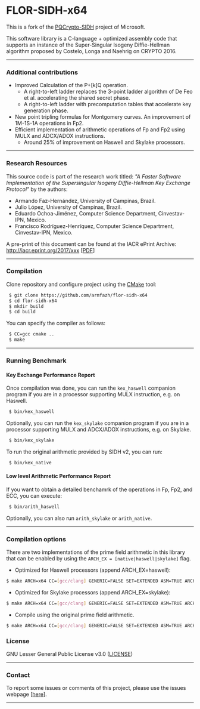 # FLOR-SIDH-x64

This is a fork of the [PQCrypto-SIDH](https://github.com/Microsoft/PQCrypto-SIDH) project of Microsoft.

This software library is a C-language + optimized assembly code that supports an instance of the Super-Singular Isogeny Diffie-Hellman algorithm proposed by Costelo, Longa and Naehrig on CRYPTO 2016.


----

### Additional contributions
 * Improved Calculation of the P+[k]Q operation. 
    * A right-to-left ladder replaces the 3-point ladder algorithm of De Feo et al. accelerating the shared secret phase.
    * A right-to-left ladder with precomputation tables that accelerate key generation phase.
 * New point tripling formulas for Montgomery curves. An improvement of 1M-1S-1A operations in Fp2. 
 * Efficient implementation of arithmetic operations of Fp and Fp2 using MULX and ADCX/ADOX instructions.
    * Around 25% of improvement on Haswell and Skylake processors. 

---

### Research Resources

This source code is part of the research work titled: 
*"A Faster Software Implementation of the Supersingular Isogeny Diffie-Hellman Key Exchange Protocol"*
by the authors:
 * Armando Faz-Hernández, University of Campinas, Brazil.
 * Julio López, University of Campinas, Brazil.
 * Eduardo Ochoa-Jiménez, Computer Science Department, Cinvestav-IPN, Mexico.
 * Francisco Rodríguez-Henríquez, Computer Science Department, Cinvestav-IPN, Mexico.


A pre-print of this document can be found at the IACR ePrint Archive: http://iacr.eprint.org/2017/xxx [[PDF](https://eprint.iacr.org/2017/)]
 

---

### Compilation
Clone repository and configure project using the [CMake](https://cmake.org/) tool:

```sh
 $ git clone https://github.com/armfazh/flor-sidh-x64
 $ cd flor-sidh-x64
 $ mkdir build
 $ cd build
```
You can specify the compiler as follows:
```sh
 $ CC=gcc cmake ..
 $ make
```

----

### Running Benchmark

#### Key Exchange Performance Report
Once compilation was done, you can run the ```kex_haswell``` companion program if you are in a processor supporting MULX instruction, e.g. on Haswell.
```sh
 $ bin/kex_haswell
```

Optionally, you can run the ```kex_skylake``` companion program if you are in a processor supporting MULX and ADCX/ADOX instructions, e.g. on Skylake.
```sh
 $ bin/kex_skylake
```

To run the original arithmetic provided by SIDH v2, you can run:  
```sh
 $ bin/kex_native
```

#### Low level Arithmetic Performance Report
If you want to obtain a detailed benchamrk of the operations in Fp, Fp2, and ECC, you can  execute:  
```sh
 $ bin/arith_haswell
```
Optionally, you can also run ```arith_skylake```  or ```arith_native```. 


----


### Compilation options

There are two implementations of the prime field arithmetic in this library that can be enabled by using the ```ARCH_EX = [native|haswell|skylake]```
flag. 

 * Optimized for Haswell processors (append ARCH_EX=haswell):

```sh
$ make ARCH=x64 CC=[gcc/clang] GENERIC=FALSE SET=EXTENDED ASM=TRUE ARCH_EX=haswell
```

 * Optimized for Skylake processors (append ARCH_EX=skylake):

```sh
$ make ARCH=x64 CC=[gcc/clang] GENERIC=FALSE SET=EXTENDED ASM=TRUE ARCH_EX=skylake
```

 * Compile using the original prime field arithmetic.

```sh
$ make ARCH=x64 CC=[gcc/clang] GENERIC=FALSE SET=EXTENDED ASM=TRUE ARCH_EX=native
```


### License 
GNU Lesser General Public License v3.0 ([LICENSE](https://www.gnu.org/licenses/lgpl-3.0.txt))

----

### Contact 

To report some issues or comments of this project, please use the issues webpage [[here](https://github.com/armfazh/flor-sidh-x64/issues)]. 

----



